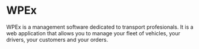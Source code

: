# WPEx

WPEx is a management software dedicated to transport profesionals. It is a web application that allows you to manage your fleet of vehicles, your drivers, your customers and your orders.



